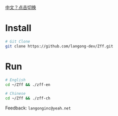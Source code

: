 [中文？点击切换](/README-CH.md)

# Install

```bash
# Git Clone
git clone https://github.com/langong-dev/Zff.git
```

# Run

```bash
# English
cd ~/Zff && ./zff-en

# Chinese
cd ~/Zff && ./zff-ch
```

Feedback: ```langonginc@yeah.net```

